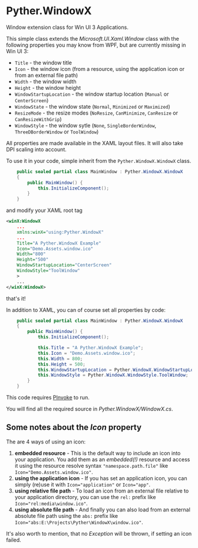 # Pyther.WindowX

Window extension class for Win UI 3 Applications.

This simple class extends the _Microsoft.UI.Xaml.Window_ class with the following properties you may know from WPF, but are currently missing in Win UI 3:

 - `Title` - the window title
 - `Icon` - the window icon (from a resource, using the application icon or from an external file path)
 - `Width` - the window width
 - `Height` - the window height
 - `WindowStartupLocation` - the window startup location (`Manual` or `CenterScreen`)
 - `WindowState` - the window state (`Normal`, `Minimized` or `Maximized`)
 - `ResizeMode` - the resize modes (`NoResize`, `CanMinimize`, `CanResize` or `CanResizeWithGrip`)
 - `WindowStyle` - the window sytle (`None`, `SingleBorderWindow`, `ThreeDBorderWindow` or `ToolWindow`)

All properties are made available in the XAML layout files. It will also take DPI scaling into account.

To use it in your code, simple inherit from the `Pyther.WindowX.WindowX` class.

```cs
    public sealed partial class MainWindow : Pyther.WindowX.WindowX
    {
        public MainWindow() {
            this.InitializeComponent();
        }
    }
```

and modify your XAML root tag
```xml
<winX:WindowX
    ...
    xmlns:winX="using:Pyther.WindowX"
    ...
    Title="A Pyther.WindowX Example"
    Icon="Demo.Assets.window.ico"
    Width="800"
    Height="500"
    WindowStartupLocation="CenterScreen"
    WindowStyle="ToolWindow"
    >
    ...
</winX:WindowX>
```
that's it!

In addition to XAML, you can of course set all properties by code:
```cs
    public sealed partial class MainWindow : Pyther.WindowX.WindowX
    {
        public MainWindow() {
            this.InitializeComponent();

            this.Title = "A Pyther.WindowX Example";
            this.Icon = "Demo.Assets.window.ico";
            this.Width = 800;
            this.Height = 500;
            this.WindowStartupLocation = Pyther.WindowX.WindowStartupLocation.CenterScreen;
            this.WindowStyle = Pyther.WindowX.WindowStyle.ToolWindow;
        }
    }
```

This code requires [PInvoke](https://github.com/dotnet/pinvoke) to run.

You will find all the required source in _Pyther.WindowX/WindowX.cs_.

## Some notes about the *Icon* property

The are 4 ways of using an icon:

1. **embedded resource** - This is the default way to include an icon into your application. You add them as an _embedded(!)_ resource and access it using the resource resolve syntax `"namespace.path.file"` like `Icon="Demo.Assets.window.ico"`.
2. **using the application icon** - If you has set an application icon, you can simply (re)use it with `Icon="application"` or `Icon="app"`.
3. **using relative file path** - To load an icon from an external file relative to your application directory, you can use the `rel:` prefix like `Icon="rel:media\window.ico"`.
4. **using absolute file path** - And finally you can also load from an external absolute file path using the `abs:` prefix like `Icon="abs:E:\Projects\Pyther\WindowX\window.ico"`.

It's also worth to mention, that no _Exception_ will be thrown, if setting an icon failed.